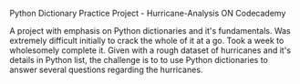 Python Dictionary Practice Project - Hurricane-Analysis ON Codecademy

A project with emphasis on Python dictionaries and it's fundamentals. Was extremely difficult initially to crack the whole of it at a go. Took a week to wholesomely complete it. Given with a rough dataset of  hurricanes and it's details in Python list, the challenge is to to use Python dictionaries to answer several questions regarding the hurricanes.


